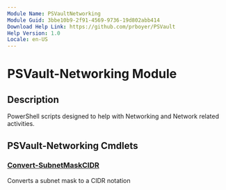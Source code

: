 ```yaml
---
Module Name: PSVaultNetworking
Module Guid: 3bbe10b9-2f91-4569-9736-19d802abb414
Download Help Link: https://github.com/prboyer/PSVault
Help Version: 1.0
Locale: en-US
---
```


# PSVault-Networking Module
## Description
PowerShell scripts designed to help with Networking and Network related activities. 

## PSVault-Networking Cmdlets
### [Convert-SubnetMaskCIDR](Docs/Convert-SubnetMaskCIDR.md)
Converts a subnet mask to a CIDR notation

